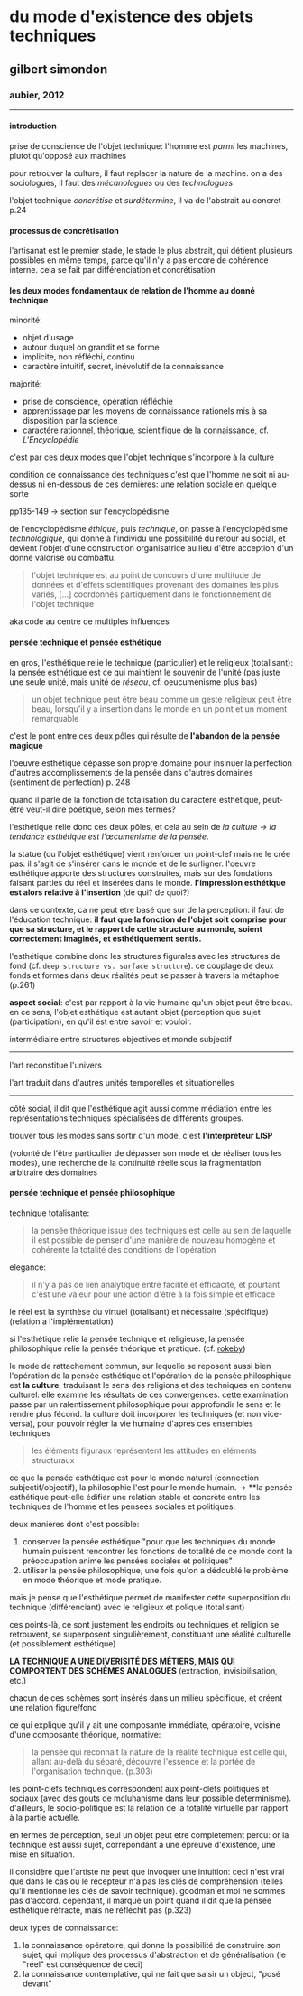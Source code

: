# du mode d'existence des objets techniques

## gilbert simondon

### aubier, 2012

---

#### introduction

prise de conscience de l'objet technique: l'homme est *parmi* les machines, plutot qu'opposé aux machines

pour retrouver la culture, il faut replacer la nature de la machine. on a des sociologues, il faut des *mécanologues* ou des *technologues*

l'objet technique *concrétise* et *surdétermine*, il va de l'abstrait au concret p.24

#### processus de concrétisation

l'artisanat est le premier stade, le stade le plus abstrait, qui détient plusieurs possibles en même temps, parce qu'il n'y a pas encore de cohérence interne. cela se fait par différenciation et concrétisation

#### les deux modes fondamentaux de relation de l'homme au donné technique

minorité:

- objet d'usage
- autour duquel on grandit et se forme
- implicite, non réfléchi, continu
- caractère intuitif, secret, inévolutif de la connaissance

majorité:

- prise de conscience, opération réfléchie
- apprentissage par les moyens de connaissance rationels mis à sa disposition par la science
- caractére rationnel, théorique, scientifique de la connaissance, cf. *L'Encyclopédie*

c'est par ces deux modes que l'objet technique s'incorpore à la culture

condition de connaissance des techniques c'est que l'homme ne soit ni au-dessus ni en-dessous de ces dernières: une relation sociale en quelque sorte

pp135-149 -> section sur l'encyclopédisme

de l'encyclopédisme *éthique*, puis *technique*, on passe à l'encyclopédisme *technologique*,  qui donne à l'individu une possibilité du retour au social, et devient l'objet d'une construction organisatrice au lieu d'être acception d'un donné valorisé ou combattu.

> l'objet technique est au point de concours d'une multitude de données et d'effets scientifiques provenant des domaines les plus variés, [...] coordonnés partiquement dans le fonctionnement de l'objet technique

aka code au centre de multiples influences

#### pensée technique et pensée esthétique

en gros, l'esthétique relie le technique (particulier) et le religieux (totalisant): la pensée esthétique est ce qui maintient le souvenir de l'unité (pas juste une seule unité, mais unité de *réseau*, cf. oeucuménisme plus bas)

> un objet technique peut être beau comme un geste religieux peut être beau, lorsqu'il y a insertion dans le monde en un point et un moment remarquable

c'est le pont entre ces deux pôles qui résulte de **l'abandon de la pensée magique**

l'oeuvre esthétique dépasse son propre domaine pour insinuer la perfection d'autres accomplissements de la pensée dans d'autres domaines (sentiment de perfection) p. 248

quand il parle de la fonction de totalisation du caractère esthétique, peut-être veut-il dire poétique, selon mes termes?

l'esthétique relie donc ces deux pôles, et cela au sein de *la culture* -> *la tendance esthétique est l'œcuménisme de la pensée*.

la statue (ou l'objet esthétique) vient renforcer un point-clef mais ne le crée pas: il s'agit de s'insérer dans le monde et de le surligner. l'oeuvre esthétique apporte des structures construites, mais sur des fondations faisant parties du réel et insérées dans le monde. **l'impression esthétique est alors relative à l'insertion** (de qui? de quoi?)

dans ce contexte, ca ne peut etre basé que sur de la perception: il faut de l'éducation technique: **il faut que la fonction de l'objet soit comprise pour que sa structure, et le rapport de cette structure au monde, soient correctement imaginés, et esthétiquement sentis.**

l'esthétique combine donc les structures figurales avec les structures de fond (cf. `deep structure vs. surface structure`). ce couplage de deux fonds et formes dans deux réalités peut se passer à travers la métaphoe (p.261)

**aspect social**: c'est par rapport à la vie humaine qu'un objet peut être beau. en ce sens, l'objet esthétique est autant objet (perception que sujet (participation), en qu'il est entre savoir et vouloir.

intermédiaire entre structures objectives et monde subjectif

---

l'art reconstitue l'univers

l'art traduit dans d'autres unités temporelles et situationelles

---

côté social, il dit que l'esthétique agit aussi comme médiation entre les représentations techniques spécialisées de différents groupes.

trouver tous les modes sans sortir d'un mode, c'est **l'interpréteur LISP**

(volonté de l'être particulier de dépasser son mode et de réaliser tous les modes), une recherche de la continuité réelle sous la fragmentation arbitraire des domaines

#### pensée technique et pensée philosophique

technique totalisante:
> la pensée théorique issue des techniques est celle au sein de laquelle il est possible de penser d'une manière de nouveau homogène et cohérente la totalité des conditions de l'opération

elegance:
> il n'y a pas de lien analytique entre facilité et efficacité, et pourtant c'est une valeur pour une action d'être à la fois simple et efficace

le réel est la synthèse du virtuel (totalisant) et nécessaire (spécifique) (relation a l'implémentation)

si l'esthétique relie la pensée technique et religieuse, la pensée philosophique relie la pensée théorique et pratique. (cf. [rokeby](http://www.dichtung-digital.de/2003/issue/3/Rokeby.htm))

le mode de rattachement commun, sur lequelle se reposent aussi bien l'opération de la pensée esthétique et l'opération de la pensée philosphique est **la culture**, traduisant le sens des religions et des techniques en contenu culturel: elle examine les résultats de ces convergences. cette examination passe par un ralentissement philosophique pour approfondir le sens et le rendre plus fécond. la culture doit incorporer les techniques (et non vice-versa), pour pouvoir régler la vie humaine d'apres ces ensembles techniques

> les éléments figuraux représentent les attitudes en éléments structuraux

ce que la pensée esthétique est pour le monde naturel (connection subjectif/objectif), la philosophie l'est pour le monde humain. -> **la pensée esthétique peut-elle édifier une relation stable et concrète entre les techniques de l'homme et les pensées sociales et politiques.

deux manières dont c'est possible:

1. conserver la pensée esthétique "pour que les techniques du monde humain puissent rencontrer les fonctions de totalité de ce monde dont la préoccupation anime les pensées sociales et politiques"
2. utiliser la pensée philosophique, une fois qu'on a dédoublé le problème en mode théorique et mode pratique.

mais je pense que l'esthétique permet de manifester cette superposition du technique (différenciant) avec le religieux et polique (totalisant)

ces points-là, ce sont justement les endroits ou techniques et religion se retrouvent, se superposent singulièrement, constituant une réalité culturelle (et possiblement esthétique)

**LA TECHNIQUE A UNE DIVERISITÉ DES MÉTIERS, MAIS QUI COMPORTENT DES SCHÈMES ANALOGUES** (extraction, invisibilisation, etc.)

chacun de ces schèmes sont insérés dans un milieu spécifique, et créent une relation figure/fond

ce qui explique qu'il y ait une composante immédiate, opératoire, voisine d'une composante théorique, normative:

> la pensée qui reconnait la nature de la réalité technique est celle qui, allant au-delà du séparé, découvre l'essence et la portée de l'organisation technique. (p.303)

les point-clefs techniques correspondent aux point-clefs politiques et sociaux (avec des gouts de mcluhanisme dans leur possible déterminisme). d'ailleurs, le socio-politique est la relation de la totalité virtuelle par rapport à la partie actuelle.

en termes de perception, seul un objet peut etre completement percu: or la technique est aussi sujet, correpondant à une épreuve d'existence, une mise en situation.

il considère que l'artiste ne peut que invoquer une intuition: ceci n'est vrai que dans le cas ou le récepteur n'a pas les clés de compréhension (telles qu'il mentionne les clés de savoir technique). goodman et moi ne sommes pas d'accord. cependant, il marque un point quand il dit que la pensée esthétique réfracte, mais ne réfléchit pas (p.323)

deux types de connaissance:

1. la connaissance opératoire, qui donne la possibilité de construire son sujet, qui implique des processus d'abstraction et de généralisation (le "réel" est conséquence de ceci)
2. la connaissance contemplative, qui ne fait que saisir un object, "posé devant"